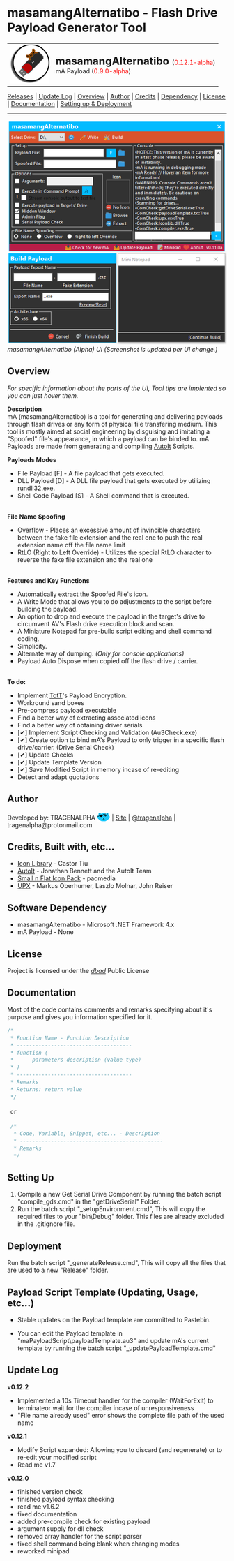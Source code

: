<!-- READ ME v1.8.0 -->
# masamangAlternatibo - Flash Drive Payload Generator Tool
<table><tr><td>
    <img src="graphics\icon_ss.png"/>
</td><td>
    <font size="5px"><b>masamangAlternatibo</b> </font>(<font color="red">0.12.1-alpha</font>)</font>
    <br>mA Payload (<font color="red">0.9.0-alpha</font>)
</td></tr></table>
<a href="https://github.com/tragenalpha/masamangalternatibo/releases">Releases</a> | <a href="https://github.com/tragenalpha/masamangalternatibo/#update-log">Update Log</a> | <a href="https://github.com/tragenalpha/masamangalternatibo#overview">Overview</a> | <a href="https://github.com/tragenalpha/masamangalternatibo#author">Author</a> | <a href="https://github.com/tragenalpha/masamangalternatibo#credits-built-with-etc">Credits</a> | <a href="https://github.com/tragenalpha/masamangalternatibo#software-dependency">Dependency</a> | <a href="https://github.com/tragenalpha/masamangalternatibo/blob/master/license.md">License</a> | <a href="https://github.com/tragenalpha/masamangalternatibo#documentation">Documentation</a> | <a href="https://github.com/tragenalpha/masamangalternatibo#setting-up">Setting up & Deployment</a>

---

<img src="graphics\ss1.png"/>
<i>masamangAlternatibo (Alpha) UI (Screenshot is updated per UI change.)</i>

## Overview
<i>For specific information about the parts of the UI, Tool tips are implented so you can just hover them.</i>

<b>Description</b><br>
mA (masamangAlternatibo) is a tool for generating and delivering payloads through flash drives or any form of physical file transfering medium. This tool is mostly aimed at social engineering by disguising and imitating a "Spoofed" file's appearance, in which a payload can be binded to. mA Payloads are made from generating and compiling <a href="https://www.autoitscript.com/">AutoIt</a> Scripts.

<b> Payloads Modes</b><br>
- File Payload [F] - A file payload that gets executed.
- DLL Payload [D] - A DLL file payload that gets executed by utilizing rundll32.exe.
- Shell Code Payload [S] - A Shell command that is executed.


<br><b>File Name Spoofing</b>
- Overflow - Places an excessive amount of invincible characters between the fake file extension and the real one to push the real extension name off the file name limit
- RtLO (Right to Left Override) - Utilizes the special RtLO character to reverse the fake file extension and the real one


<br><b>Features and Key Functions</b>
- Automatically extract the Spoofed File's icon.
- A Write Mode that allows you to do adjustments to the script before building the payload.
- An option to drop and execute the payload in the target's drive to circumvent AV's Flash drive execution block and scan.
- A Miniature Notepad for pre-build script editing and shell command coding.
- Simplicity.
- Alternate way of dumping. <i>(Only for console applications)</i>
- Payload Auto Dispose when copied off the flash drive / carrier.

<br><b>To do:</b>
- Implement <a href="https://github.com/tragenalpha/tricksofthetrade">TotT</a>'s Payload Encryption.
- Workround sand boxes
- Pre-compress payload executable
- Find a better way of extracting associated icons
- Find a better way of obtaining driver serials
- [✔] Implement Script Checking and Validation (Au3Check.exe)
- [✔] Create option to bind mA's Payload to only trigger in a specific flash drive/carrier. (Drive Serial Check)
- [✔] Update Checks
- [✔] Update Template Version
- [✔] Save Modified Script in memory incase of re-editing
- Detect and adapt quotations

## Author
<p>Developed by: TRAGENALPHA <img src="graphics\flare002.png" style="margin-bottom:-1%;"/> | <a href="https://tragenalpha.github.io">Site</a> | <a href="https://twitter.com/tragenalpha">@tragenalpha</a> | tragenalpha@protonmail.com</p>

## Credits, Built with, etc...

- <a href="https://www.codeproject.com/Articles/16178/IconLib-Icons-Unfolded-MultiIcon-and-Windows-Vista">Icon Library</a> - Castor Tiu
- <a href="https://www.autoitscript.com/">AutoIt</a> - Jonathan Bennett and the AutoIt Team
- <a href="https://github.com/paomedia/small-n-flat">Small n Flat Icon Pack</a> - paomedia
- <a href="https://upx.github.io">UPX</a> - Markus Oberhumer, Laszlo Molnar, John Reiser

## Software Dependency

- masamangAlternatibo - Microsoft .NET Framework 4.x
- mA Payload - None

## License

Project is licensed under the <a href="https://www.dbad-license.org"><i>dbad</i></a> Public License

## Documentation

Most of the code contains comments and remarks specifying about it's purpose and gives you information specified for it.

<!--<pre><font color="#57A64A"><i>-->
```c
/*
 * Function Name - Function Description
 * -------------------------------------
 * function (
 *      parameters description (value type)
 * )
 * -------------------------------------
 * Remarks
 * Returns: return value
 */

 or

 /*
  * Code, Variable, Snippet, etc... - Description
  * ----------------------------------------------
  * Remarks
  */
```

<!--</i></font></pre>-->

## Setting Up

1. Compile a new Get Serial Drive Component by running the batch script "compile_gds.cmd" in the "getDriveSerial\" Folder.
2. Run the batch script "_setupEnvironment.cmd", This will copy the required files to your "bin\Debug" folder. This files are already excluded in the .gitignore file.

## Deployment

Run the batch script "_generateRelease.cmd", This will copy all the files that are used to a new "Release\" folder.


## Payload Script Template (Updating, Usage, etc...)

- Stable updates on the Payload template are committed to Pastebin.

- You can edit the Payload template in "maPayloadScript\payloadTemplate.au3" and update mA's current template by running the batch script "_updatePayloadTemplate.cmd"

## Update Log

<b>v0.12.2</b>
- Implemented a 10s Timeout handler for the compiler (WaitForExit) to terminateor wait for the compiler incase of unresponsiveness
- "File name already used" error shows the complete file path of the used name

<b>v0.12.1</b>
- Modify Script expanded: Allowing you to discard (and regenerate) or to re-edit your modified script
- Read me v1.7

<b>v0.12.0</b>
- finished version check
- finished payload syntax checking
- read me v1.6.2
- fixed documentation
- added pre-compile check for existing payload
- argument supply for dll check
- removed array handler for the script parser
- fixed shell command being blank when changing modes
- reworked minipad